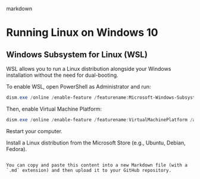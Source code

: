 markdown
# Running Linux on Windows 10

## Windows Subsystem for Linux (WSL)

WSL allows you to run a Linux distribution alongside your Windows installation without the need for dual-booting.

To enable WSL, open PowerShell as Administrator and run:

```powershell
dism.exe /online /enable-feature /featurename:Microsoft-Windows-Subsystem-Linux /all /norestart
```

Then, enable Virtual Machine Platform:

```powershell
dism.exe /online /enable-feature /featurename:VirtualMachinePlatform /all /norestart
```

Restart your computer.

Install a Linux distribution from the Microsoft Store (e.g., Ubuntu, Debian, Fedora).
```

You can copy and paste this content into a new Markdown file (with a `.md` extension) and then upload it to your GitHub repository.